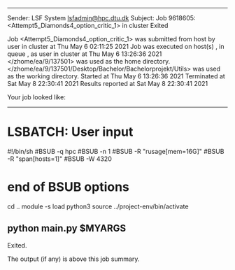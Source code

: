 
------------------------------------------------------------
Sender: LSF System <lsfadmin@hpc.dtu.dk>
Subject: Job 9618605: <Attempt5_Diamonds4_option_critic_1> in cluster <dcc> Exited

Job <Attempt5_Diamonds4_option_critic_1> was submitted from host <gbarlogin1> by user <s183914> in cluster <dcc> at Thu May  6 02:11:25 2021
Job was executed on host(s) <n-62-11-62>, in queue <hpc>, as user <s183914> in cluster <dcc> at Thu May  6 13:26:36 2021
</zhome/ea/9/137501> was used as the home directory.
</zhome/ea/9/137501/Desktop/Bachelor/Bachelorprojekt/Utils> was used as the working directory.
Started at Thu May  6 13:26:36 2021
Terminated at Sat May  8 22:30:41 2021
Results reported at Sat May  8 22:30:41 2021

Your job looked like:

------------------------------------------------------------
# LSBATCH: User input
#!/bin/sh
#BSUB -q hpc
#BSUB -n 1
#BSUB -R "rusage[mem=16G]"
#BSUB -R "span[hosts=1]"
#BSUB -W 4320
# end of BSUB options
cd ..
module -s load python3
source ../project-env/bin/activate

python main.py $MYARGS
------------------------------------------------------------

Exited.


The output (if any) is above this job summary.

